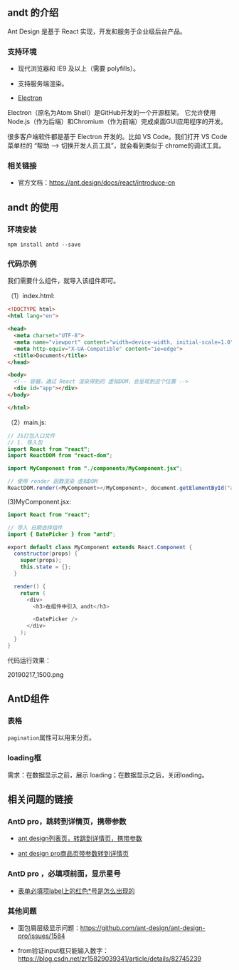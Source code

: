 
## andt 的介绍

Ant Design 是基于 React 实现，开发和服务于企业级后台产品。

### 支持环境

- 现代浏览器和 IE9 及以上（需要 polyfills）。

- 支持服务端渲染。

- [Electron](https://electronjs.org/)


Electron（原名为Atom Shell）是GitHub开发的一个开源框架。 它允许使用Node.js（作为后端）和Chromium（作为前端）完成桌面GUI应用程序的开发。

很多客户端软件都是基于 Electron 开发的。比如 VS Code。我们打开 VS Code 菜单栏的 “帮助 --> 切换开发人员工具”，就会看到类似于 chrome的调试工具。


### 相关链接

- 官方文档：<https://ant.design/docs/react/introduce-cn>





## andt 的使用



### 环境安装

```
npm install antd --save
```

### 代码示例

我们需要什么组件，就导入该组件即可。


（1）index.html:

```html
<!DOCTYPE html>
<html lang="en">

<head>
  <meta charset="UTF-8">
  <meta name="viewport" content="width=device-width, initial-scale=1.0">
  <meta http-equiv="X-UA-Compatible" content="ie=edge">
  <title>Document</title>
</head>

<body>
  <!-- 容器，通过 React 渲染得到的 虚拟DOM，会呈现到这个位置 -->
  <div id="app"></div>
</body>

</html>
```


（2）main.js:

```java
// JS打包入口文件
// 1. 导入包
import React from "react";
import ReactDOM from "react-dom";

import MyComponent from "./components/MyComponent.jsx";

// 使用 render 函数渲染 虚拟DOM
ReactDOM.render(<MyComponent></MyComponent>, document.getElementById("app"));

```



(3)MyComponent.jsx:

```java
import React from "react";

// 导入 日期选择组件
import { DatePicker } from "antd";

export default class MyComponent extends React.Component {
  constructor(props) {
    super(props);
    this.state = {};
  }

  render() {
    return (
      <div>
        <h3>在组件中引入 andt</h3>

        <DatePicker />
      </div>
    );
  }
}

```


代码运行效果：

20190217_1500.png


## AntD组件

### 表格


`pagination`属性可以用来分页。


### loading框

需求：在数据显示之前，展示 loading；在数据显示之后，关闭loading。


## 相关问题的链接




### AntD pro，跳转到详情页，携带参数

- [ant design列表页，转跳到详情页，携带参数](https://blog.csdn.net/u011613356/article/details/81505883)

- [ant design pro商品页带参数转到详情页](https://blog.csdn.net/ws995339251/article/details/86771701)


### AntD pro ，必填项前面，显示星号

- [表单必填项label上的红色*号是怎么出现的](https://github.com/ant-design/ant-design-pro/issues/2044)

### 其他问题

- 面包屑层级显示问题：<https://github.com/ant-design/ant-design-pro/issues/1584>

- from验证input框只能输入数字：<https://blog.csdn.net/zr15829039341/article/details/82745239>


